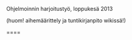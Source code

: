 Ohjelmoinnin harjoitustyö, loppukesä 2013

(huom! aihemäärittely ja tuntikirjanpito wikissä!)

====

